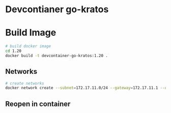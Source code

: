 # Devcontianer go-kratos

# Build Image
```bash
# build docker image
cd 1.20
docker build -t devcontainer-go-kratos:1.20 .
```

## Networks
```bash
# create networks 
docker network create --subnet=172.17.11.0/24 --gateway=172.17.11.1 --opt "com.docker.network.bridge.name"="back" back
```
## Reopen in container

